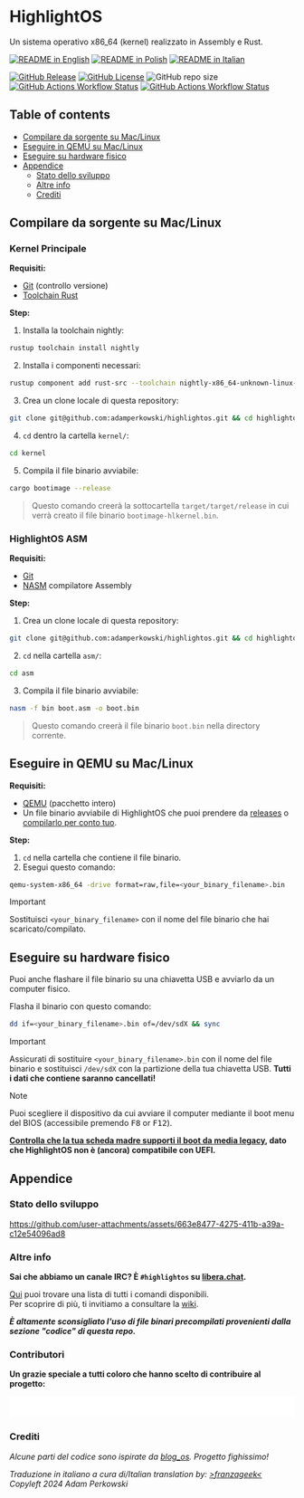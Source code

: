 # HighlightOS

<!-- logo instead of name -->

Un sistema operativo x86_64 (kernel) realizzato in Assembly e Rust.

[![README in English](https://img.shields.io/badge/EN-%F0%9F%87%AC%F0%9F%87%A7-blue?color=%23ffcc4d&labelColor=%23000000)](https://github.com/adamperkowski/highlightos/blob/main/README.md)
[![README in Polish](https://img.shields.io/badge/PL-%F0%9F%87%B5%F0%9F%87%B1-blue?color=%23ffcc4d&labelColor=%23000000)](https://github.com/adamperkowski/highlightos/blob/main/README-pl.md)
[![README in Italian](https://img.shields.io/badge/IT-%F0%9F%87%AE%F0%9F%87%B9-blue?color=%23ffcc4d&labelColor=%23000000)](https://github.com/adamperkowski/highlightos/blob/main/README-it.md)

[![GitHub Release](https://img.shields.io/github/v/release/adamperkowski/highlightos?label=Latest%20Released%20Version&color=%23ffcc4d&labelColor=%23000000)](https://github.com/adamperkowski/highlightos/releases)
[![GitHub License](https://img.shields.io/github/license/adamperkowski/highlightos?label=License&color=%23ffcc4d&labelColor=%23000000)](https://github.com/adamperkowski/highlightos/blob/main/LICENSE) ![GitHub repo size](https://img.shields.io/github/repo-size/adamperkowski/highlightos?label=Repo%20Size&color=%23ffcc4d&labelColor=%23000000)
[![GitHub Actions Workflow Status](https://img.shields.io/github/actions/workflow/status/adamperkowski/highlightos/asm.yml?branch=main&label=ASM%20Build&color=%23ffcc4d&labelColor=%23000000)](https://github.com/adamperkowski/highlightos/actions) [![GitHub Actions Workflow Status](https://img.shields.io/github/actions/workflow/status/adamperkowski/highlightos/rust.yml?branch=main&label=HLKernel%20Build&color=%23ffcc4d&labelColor=%23000000)](https://github.com/adamperkowski/highlightos/actions)

## Table of contents
- [Compilare da sorgente su Mac/Linux](#compilare-da-sorgente-su-maclinux)
- [Eseguire in QEMU su Mac/Linux](#eseguire-in-qemu-su-maclinux)
- [Eseguire su hardware fisico](#eseguire-su-hardware-fisico)
- [Appendice](#appendice)
  - [Stato dello sviluppo](#stato-dello-sviluppo)
  - [Altre info](#altre-info)
  - [Crediti](#crediti)

<!-- showcase -->
<!-- features -->
<!-- List of commands and features will be available soon. -->

<!-- installation & docs -->
## Compilare da sorgente su Mac/Linux
### Kernel Principale
**Requisiti:**
 - [Git](https://git-scm.com) (controllo versione)
 - [Toolchain Rust](https://www.rust-lang.org/tools/install)

**Step:**
 1. Installa la toolchain nightly:
```bash
rustup toolchain install nightly
```
 2. Installa i componenti necessari:
```bash
rustup component add rust-src --toolchain nightly-x86_64-unknown-linux-gnu && rustup component add llvm-tools-preview --toolchain nightly-x86_64-unknown-linux-gnu && cargo install bootimage
```
 3. Crea un clone locale di questa repository:
```bash
git clone git@github.com:adamperkowski/highlightos.git && cd highlightos
```
 4. `cd` dentro la cartella `kernel/`:
```bash
cd kernel
```
 5. Compila il file binario avviabile:
```bash
cargo bootimage --release
```
> Questo comando creerà la sottocartella `target/target/release` in cui verrà creato il file binario `bootimage-hlkernel.bin`.

### HighlightOS ASM
**Requisiti:**
 - [Git](https://git-scm.com)
 - [NASM](https://nasm.us) compilatore Assembly

**Step:**
 1. Crea un clone locale di questa repository:
```bash
git clone git@github.com:adamperkowski/highlightos.git && cd highlightos
```
 2. `cd` nella cartella `asm/`:
```bash
cd asm
```
 3. Compila il file binario avviabile:
```bash
nasm -f bin boot.asm -o boot.bin
```
> Questo comando creerà il file binario `boot.bin` nella directory corrente.

## Eseguire in QEMU su Mac/Linux

**Requisiti:**
 - [QEMU](https://www.qemu.org/download/#linux) (pacchetto intero)
 - Un file binario avviabile di HighlightOS che puoi prendere da [releases](https://github.com/adamperkowski/highlightos/releases) o [compilarlo per conto tuo](#compilare-da-sorgente-su-maclinux).

**Step:**
 1. `cd` nella cartella che contiene il file binario.
 2. Esegui questo comando:
```bash
qemu-system-x86_64 -drive format=raw,file=<your_binary_filename>.bin
```
> [!IMPORTANT]
> Sostituisci `<your_binary_filename>` con il nome del file binario che hai scaricato/compilato.

## Eseguire su hardware fisico
Puoi anche flashare il file binario su una chiavetta USB e avviarlo da un computer fisico. 

Flasha il binario con questo comando:
```bash
dd if=<your_binary_filename>.bin of=/dev/sdX && sync
```

> [!IMPORTANT]
> Assicurati di sostituire `<your_binary_filename>.bin` con il nome del file binario e sostituisci `/dev/sdX` con la partizione della tua chiavetta USB. **Tutti i dati che contiene saranno cancellati!**

> [!NOTE]
> Puoi scegliere il dispositivo da cui avviare il computer mediante il boot menu del BIOS (accessibile premendo <kbd>F8</kbd> or <kbd>F12</kbd>).
>
>**<ins>Controlla che la tua scheda madre supporti il boot da media legacy</ins>, dato che HighlightOS non è (ancora) compatibile con UEFI.**

<!-- contributing -->
## Appendice

### Stato dello sviluppo
https://github.com/user-attachments/assets/663e8477-4275-411b-a39a-c12e54096ad8

### Altre info
**Sai che abbiamo un canale IRC? È `#highlightos` su [libera.chat](https://libera.chat).**

[Qui](https://github.com/adamperkowski/highlightos/wiki/Commands#built-in-commands) puoi trovare una lista di tutti i comandi disponibili.<br>
Per scoprire di più, ti invitiamo a consultare la [wiki](https://github.com/adamperkowski/highlightos/wiki/).

**_È altamente sconsigliato l'uso di file binari precompilati provenienti dalla sezione "codice" di questa repo._**

### Contributori
**Un grazie speciale a tutti coloro che hanno scelto di contribuire al progetto:**

<a href="https://github.com/adamperkowski/highlightos/graphs/contributors">
  <img src="https://raw.githubusercontent.com/adamperkowski/highlightos/gh-pages/CONTRIBUTORS.svg"/>
</a>

### Crediti
*Alcune parti del codice sono ispirate da [blog_os](https://github.com/phil-opp/blog_os). Progetto fighissimo!*

*Traduzione in italiano a cura di/Italian translation by: [>franzageek<](https://github.com/franzageek)*<br>
*Copyleft 2024 Adam Perkowski*
